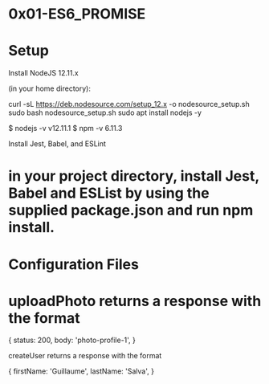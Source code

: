 # 0x01-ES6_PROMISE

# Setup

Install NodeJS 12.11.x

(in your home directory):

curl -sL https://deb.nodesource.com/setup_12.x -o nodesource_setup.sh
sudo bash nodesource_setup.sh
sudo apt install nodejs -y

$ nodejs -v
v12.11.1
$ npm -v
6.11.3

Install Jest, Babel, and ESLint

# in your project directory, install Jest, Babel and ESList by using the supplied package.json and run npm install.

# Configuration Files

<!-- Add the files below to your project directory
package.json
Click to show/hide file contents
babel.config.js
Click to show/hide file contents
utils.js -->

<!-- Use when you get to tasks requiring uploadPhoto and createUser.
Click to show/hide file contents

.eslintrc.js
Click to show/hide file contents
and…

Don’t forget to run $ npm install when you have the package.json
Response Data Format -->

# uploadPhoto returns a response with the format

{
status: 200,
body: 'photo-profile-1',
}

createUser returns a response with the format

{
firstName: 'Guillaume',
lastName: 'Salva',
}
